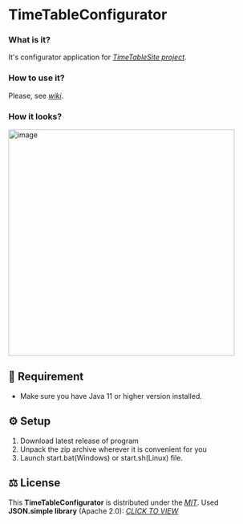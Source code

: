 # TimeTableConfigurator
### What is it?
It's configurator application for *[TimeTableSite project](https://github.com/Electronprod/TimeTableSite)*.
### How to use it?
Please, see *[wiki](https://github.com/Electronprod/TimeTableConfigurator/wiki)*.
### How it looks?
<img width="451" alt="image" src="https://github.com/Electronprod/TimeTableConfigurator/assets/80621922/fab6a65f-e9ec-4f9c-aa20-0f57bb08b11c">

## 📙 Requirement
* Make sure you have Java 11 or higher version installed.
  
## ⚙️ Setup
1. Download latest release of program
2. Unpack the zip archive wherever it is convenient for you
3. Launch start.bat(Windows) or start.sh(Linux) file.
   
## ⚖️ License
This **TimeTableConfigurator** is distributed under the *[MIT](https://opensource.org/licenses/MIT)*.
Used **JSON.simple library** (Apache 2.0): *[CLICK  TO VIEW](https://github.com/fangyidong/json-simple?tab=Apache-2.0-1-ov-file)*
